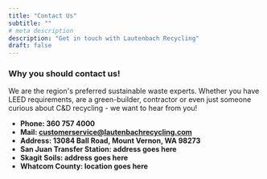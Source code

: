 ```yaml
---
title: "Contact Us"
subtitle: ""
# meta description
description: "Get in touch with Lautenbach Recycling"
draft: false
---
```



### Why you should contact us!
We are the region's preferred sustainable waste experts. Whether you have LEED requirements, are a green-builder, contractor or even just someone curious about C&D recycling - we want to hear from you!

* **Phone: 360 757 4000** 
* **Mail: customerservice@lautenbachrecycling.com**
* **Address: 13084 Ball Road, Mount Vernon, WA 98273**
* **San Juan Transfer Station: address goes here**
* **Skagit Soils: address goes here**
* **Whatcom County: location goes here**